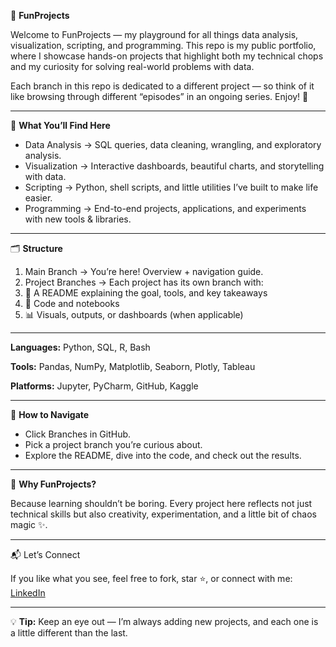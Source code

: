 🎉 **FunProjects**

 Welcome to FunProjects — my playground for all things data analysis, visualization, scripting, and programming. This repo is my public portfolio, where I showcase hands-on projects that highlight both my technical chops and my curiosity for solving real-world problems with data.

 Each branch in this repo is dedicated to a different project — so think of it like browsing through different “episodes” in an ongoing series.
 Enjoy! 🍿

------------------------------------------------------------------------------------------------------------

🔎 **What You’ll Find Here**

  * Data Analysis → SQL queries, data cleaning, wrangling, and exploratory analysis.
  * Visualization → Interactive dashboards, beautiful charts, and storytelling with data.
  * Scripting → Python, shell scripts, and little utilities I’ve built to make life easier.
  * Programming → End-to-end projects, applications, and experiments with new tools & libraries.

------------------------------------------------------------------------------------------------------------

🗂 **Structure**

  1. Main Branch → You’re here! Overview + navigation guide.
  2. Project Branches → Each project has its own branch with:
  3. 📘 A README explaining the goal, tools, and key takeaways
  4. 🧮 Code and notebooks
  5. 📊 Visuals, outputs, or dashboards (when applicable)

------------------------------------------------------------------------------------------------------------

**Languages:** Python, SQL, R, Bash

**Tools:** Pandas, NumPy, Matplotlib, Seaborn, Plotly, Tableau

**Platforms:** Jupyter, PyCharm, GitHub, Kaggle

------------------------------------------------------------------------------------------------------------

🚦 **How to Navigate**

  * Click Branches in GitHub.
  * Pick a project branch you’re curious about.
  * Explore the README, dive into the code, and check out the results.

------------------------------------------------------------------------------------------------------------

🌟 **Why FunProjects?**

Because learning shouldn’t be boring.
Every project here reflects not just technical skills but also creativity, experimentation, and a little bit of chaos magic ✨.

------------------------------------------------------------------------------------------------------------

📬 Let’s Connect

If you like what you see, feel free to fork, star ⭐, or connect with me: [LinkedIn](https://www.linkedin.com/in/imarikillikelly)

------------------------------------------------------------------------------------------------------------

💡 **Tip:** Keep an eye out — I’m always adding new projects, and each one is a little different than the last.

